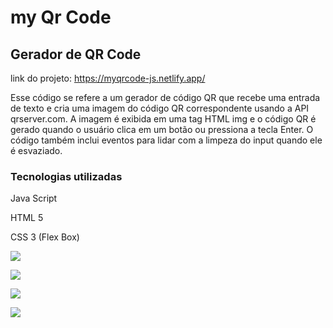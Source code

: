 # my Qr Code

## Gerador de QR Code

link do projeto: https://myqrcode-js.netlify.app/

Esse código se refere a um gerador de código QR que recebe uma entrada de texto e cria uma imagem do código QR correspondente usando a API qrserver.com. A imagem é exibida em uma tag HTML img e o código QR é gerado quando o usuário clica em um botão ou pressiona a tecla Enter. O código também inclui eventos para lidar com a limpeza do input quando ele é esvaziado.

### Tecnologias utilizadas

Java Script

HTML 5

CSS 3 (Flex Box)

![](https://i.postimg.cc/TYcQ8Tc8/tela1.jpg)



![](https://i.postimg.cc/135BsbW8/tela-2.jpg)


![](https://i.postimg.cc/y8QPdn5v/tela-3.jpg)


![](https://i.postimg.cc/mDpGBhFt/my-qr-code-gif.gif)

